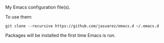 My Emacs configuration file(s).

To use them:

```
git clone --recursive https://github.com/jasuarez/emacs.d ~/.emacs.d
```

Packages will be installed the first time Emacs is run.
